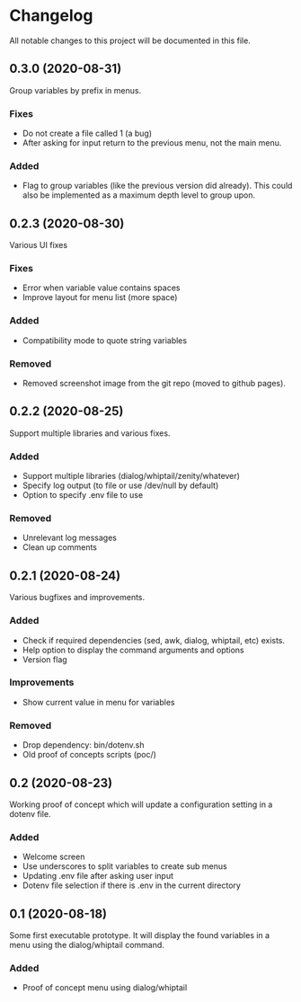 # Changelog
All notable changes to this project will be documented in this file.


## 0.3.0 (2020-08-31)
Group variables by prefix in menus.

### Fixes
+ Do not create a file called 1 (a bug)
+ After asking for input return to the previous menu, not the main menu.

### Added
+ Flag to group variables (like the previous version did already). This could
  also be implemented as a maximum depth level to group upon.


## 0.2.3 (2020-08-30)
Various UI fixes

### Fixes
+ Error when variable value contains spaces
+ Improve layout for menu list (more space)

### Added
+ Compatibility mode to quote string variables

### Removed
+ Removed screenshot image from the git repo (moved to github pages).


## 0.2.2 (2020-08-25)
Support multiple libraries and various fixes.

### Added
+ Support multiple libraries (dialog/whiptail/zenity/whatever)
+ Specify log output (to file or use /dev/null by default)
+ Option to specify .env file to use

### Removed
+ Unrelevant log messages
+ Clean up comments


## 0.2.1 (2020-08-24)
Various bugfixes and improvements.

### Added
+ Check if required dependencies (sed, awk, dialog, whiptail, etc) exists.
+ Help option to display the command arguments and options
+ Version flag

### Improvements
+ Show current value in menu for variables

### Removed
+ Drop dependency: bin/dotenv.sh
+ Old proof of concepts scripts (poc/)


## 0.2 (2020-08-23)
Working proof of concept which will update a configuration setting in a dotenv
file.

### Added
- Welcome screen
- Use underscores to split variables to create sub menus
- Updating .env file after asking user input
- Dotenv file selection if there is .env in the current directory


## 0.1 (2020-08-18)
Some first executable prototype. It will display the found variables in a menu
using the dialog/whiptail command.

### Added
- Proof of concept menu using dialog/whiptail
